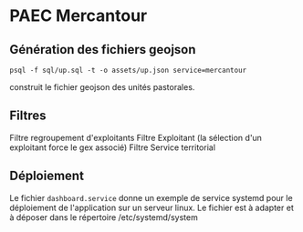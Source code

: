 # PAEC Mercantour

## Génération des fichiers geojson

```shell
psql -f sql/up.sql -t -o assets/up.json service=mercantour
```

construit le fichier geojson des unités pastorales.

## Filtres

Filtre regroupement d'exploitants
Filtre Exploitant (la sélection d'un exploitant force le gex associé)
Filtre Service territorial

## Déploiement

Le fichier `dashboard.service` donne un exemple de service systemd pour le déploiement de l'application sur un serveur linux. Le fichier est à adapter et à déposer dans le répertoire /etc/systemd/system
